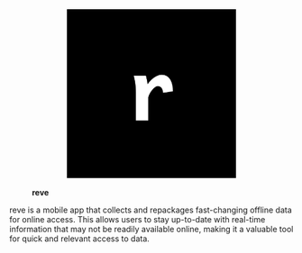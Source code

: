 <center><img alt="Image title" src="assets/icon.png" width="300" /></center>
<figure markdown>
  <figcaption><b>reve</b></figcaption>
</figure>

reve is a mobile app that collects and repackages fast-changing offline data for online access. This allows users to stay up-to-date with real-time information that may not be readily available online, making it a valuable tool for quick and relevant access to data.